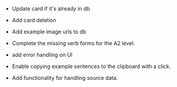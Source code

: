 - Update card if it's already in db
- Add card deletion
- Add example image urls to db
- Complete the missing verb forms for the A2 level.  
- add error handling on UI

- Enable copying example sentences to the clipboard with a click.  
- Add functionality for handling source data.  